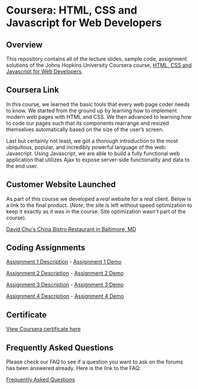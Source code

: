 # Coursera: HTML, CSS and Javascript for Web Developers
## Overview
This repository contains all of the lecture slides, sample code, assignment solutions of the Johns Hopkins University Coursera course, 
[HTML, CSS and Javascript for Web Developers](https://www.coursera.org/learn/html-css-javascript-for-web-developers).

## Coursera Link 
In this course, we learned the basic tools that every web page coder needs to know. We started from the ground up by learning how to implement modern web pages with HTML and CSS. We then advanced to learning how to code our pages such that its components rearrange and resized themselves automatically based on the size of the user’s screen.

Last but certainly not least, we got a thorough introduction to the most ubiquitous, popular, and incredibly powerful language of the web: Javascript. Using Javascript, we are able to build a fully functional web application that utilizes Ajax to expose server-side functionality and data to the end user.

## Customer Website Launched
As part of this course we developed a *real* website for a *real* client. Below is a link to the final product. (*Note*, the site is left without speed optimization to keep it exactly as it was in the course. Site optimization wasn't part of the course).

[David Chu's China Bistro Restaurant in Baltimore, MD](http://www.davidchuschinabistro.com/)

## Coding Assignments

[Assignment 1 Description](https://github.com/jhu-ep-coursera/fullstack-course4/blob/master/assignments/assignment2/Assignment-2.md) - 
[Assignment 1 Demo](https://evelyncai.github.io/JHU-coursera-fullstack-course4/module2-solution/)

[Assignment 2 Description](https://github.com/jhu-ep-coursera/fullstack-course4/blob/master/assignments/assignment3/Assignment-3.md) - 
[Assignment 2 Demo](https://evelyncai.github.io/JHU-coursera-fullstack-course4/module3-solution/index.html)

[Assignment 3 Description](https://github.com/jhu-ep-coursera/fullstack-course4/blob/master/assignments/assignment4/Assignment-4.md) - 
[Assignment 3 Demo](https://evelyncai.github.io/JHU-coursera-fullstack-course4/module4-solution/harder/)

[Assignment 4 Description](https://github.com/jhu-ep-coursera/fullstack-course4/blob/master/assignments/assignment5/Assignment-5.md) - 
[Assignment 4 Demo](https://evelyncai.github.io/JHU-coursera-fullstack-course4/module5-solution/assignment5-solution-starter/index.html)

## Certificate
[View Coursera certificate here](https://coursera.org/share/b48175f7d00e6e2a2f3d7a4ccbd97fe0)

## Frequently Asked Questions
Please check our FAQ to see if a question you want to ask on the forums has been answered already. Here is the link to the FAQ:

[Frequently Asked Questions](FAQ.md)
